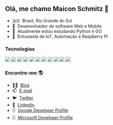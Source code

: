 ## Olá, me chamo Maicon Schmitz 👋

- 🇧🇷 &nbsp;Brasil, Rio Grande do Sul
- 🔭 &nbsp;Desenvolvedor de software Web e Mobile
- 🌱 &nbsp;Atualmente estou estudando Python e GO
- 🚀 &nbsp;Entusiasta de IoT, Automação e Raspberry Pi


### Tecnologias

![](https://img.shields.io/badge/Code-Python-blue?style=flat&logo=python&logoColor=white&color=36b1da)
![](https://img.shields.io/badge/Code-GO-blue?style=flat&logo=go&logoColor=white&color=36b1da)
![](https://img.shields.io/badge/Code-JavaScript-blue?style=flat&logo=javascript&logoColor=white&color=36b1da)
![](https://img.shields.io/badge/Code-Flutter-blue?style=flat&logo=flutter&logoColor=white&color=36b1da)
![](https://img.shields.io/badge/Code-PHP-blue?style=flat&logo=php&logoColor=white&color=36b1da)
![](https://img.shields.io/badge/OS-macOS-blue?style=flat&logo=macos&logoColor=white&color=36b1da)
![](https://img.shields.io/badge/OS-Linux-blue?style=flat&logo=linux&logoColor=white&color=36b1da)
![](https://img.shields.io/badge/Database-MySQL-blue?style=flat&logo=mysql&logoColor=white&color=36b1da)
![](https://img.shields.io/badge/Database-PostgreSQL-blue?style=flat&logo=postgresql&logoColor=white&color=36b1da)
![](https://img.shields.io/badge/Tools-Docker-blue?style=flat&logo=docker&logoColor=white&color=36b1da)
![](https://img.shields.io/badge/Cloud-AWS-blue?style=flat&logo=Amazon&logoColor=white&color=36b1da)


### Encontre-me 🌎

- 👨‍💻 &nbsp;[Blog](https://www.maiconschmitz.com.br)
- 📫 &nbsp;[E-mail](mailto:maiconschmitz@gmail.com)
- 🐦 &nbsp;[Twitter](https://twitter.com/maiconschmitz)
- 💼 &nbsp;[Linkedin](https://www.linkedin.com/in/maiconschmitz/)
- 🗄️ &nbsp;[Google Developer Profile](https://g.dev/maiconschmitz)
- 🗄️ &nbsp;[Microsoft Developer Profile](https://docs.microsoft.com/pt-br/users/maiconschmitz/)
